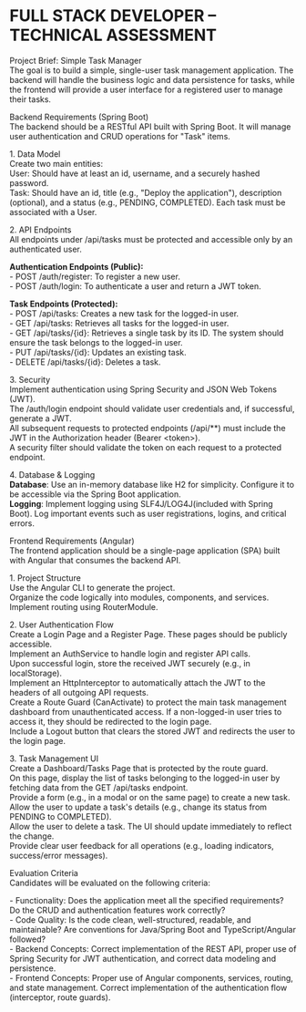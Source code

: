 # FULL STACK DEVELOPER – TECHNICAL ASSESSMENT

Project Brief: Simple Task Manager  
The goal is to build a simple, single-user task management application. The backend will handle the business logic and data persistence for tasks, while the frontend will provide a user interface for a registered user to manage their tasks.  
 

Backend Requirements (Spring Boot)  
The backend should be a RESTful API built with Spring Boot. It will manage user authentication and CRUD operations for "Task" items.  
   
1\. Data Model  
Create two main entities:  
User: Should have at least an id, username, and a securely hashed password.  
Task: Should have an id, title (e.g., "Deploy the application"), description (optional), and a status (e.g., PENDING, COMPLETED). Each task must be associated with a User.  
 

2\. API Endpoints  
All endpoints under /api/tasks must be protected and accessible only by an authenticated user.  
 

**Authentication Endpoints (Public):**  
 \- POST /auth/register: To register a new user.  
 \- POST /auth/login: To authenticate a user and return a JWT token.  
 

**Task Endpoints (Protected):**  
 \- POST /api/tasks: Creates a new task for the logged-in user.  
 \- GET /api/tasks: Retrieves all tasks for the logged-in user.  
 \- GET /api/tasks/{id}: Retrieves a single task by its ID. The system should ensure the task belongs to the logged-in user.  
 \- PUT /api/tasks/{id}: Updates an existing task.  
 \- DELETE /api/tasks/{id}: Deletes a task.  
 

3\. Security  
Implement authentication using Spring Security and JSON Web Tokens (JWT).  
The /auth/login endpoint should validate user credentials and, if successful, generate a JWT.  
All subsequent requests to protected endpoints (/api/\*\*) must include the JWT in the Authorization header (Bearer \<token\>).  
A security filter should validate the token on each request to a protected endpoint.

4\. Database & Logging  
**Database**: Use an in-memory database like H2 for simplicity. Configure it to be accessible via the Spring Boot application.  
**Logging**: Implement logging using SLF4J/LOG4J(included with Spring Boot). Log important events such as user registrations, logins, and critical errors.  
 

Frontend Requirements (Angular)  
The frontend application should be a single-page application (SPA) built with Angular that consumes the backend API.  
 

1\. Project Structure  
Use the Angular CLI to generate the project.  
Organize the code logically into modules, components, and services.  
Implement routing using RouterModule.  
 

2\. User Authentication Flow  
Create a Login Page and a Register Page. These pages should be publicly accessible.  
Implement an AuthService to handle login and register API calls.  
Upon successful login, store the received JWT securely (e.g., in localStorage).  
Implement an HttpInterceptor to automatically attach the JWT to the headers of all outgoing API requests.  
Create a Route Guard (CanActivate) to protect the main task management dashboard from unauthenticated access. If a non-logged-in user tries to access it, they should be redirected to the login page.  
Include a Logout button that clears the stored JWT and redirects the user to the login page.  
 

3\. Task Management UI  
Create a Dashboard/Tasks Page that is protected by the route guard.  
On this page, display the list of tasks belonging to the logged-in user by fetching data from the GET /api/tasks endpoint.  
Provide a form (e.g., in a modal or on the same page) to create a new task.  
Allow the user to update a task's details (e.g., change its status from PENDING to COMPLETED).  
Allow the user to delete a task. The UI should update immediately to reflect the change.  
Provide clear user feedback for all operations (e.g., loading indicators, success/error messages).  
 

Evaluation Criteria  
Candidates will be evaluated on the following criteria:

\- Functionality: Does the application meet all the specified requirements? Do the CRUD and authentication features work correctly?  
\- Code Quality: Is the code clean, well-structured, readable, and maintainable? Are conventions for Java/Spring Boot and TypeScript/Angular followed?  
\- Backend Concepts: Correct implementation of the REST API, proper use of Spring Security for JWT authentication, and correct data modeling and persistence.  
\- Frontend Concepts: Proper use of Angular components, services, routing, and state management. Correct implementation of the authentication flow (interceptor, route guards).